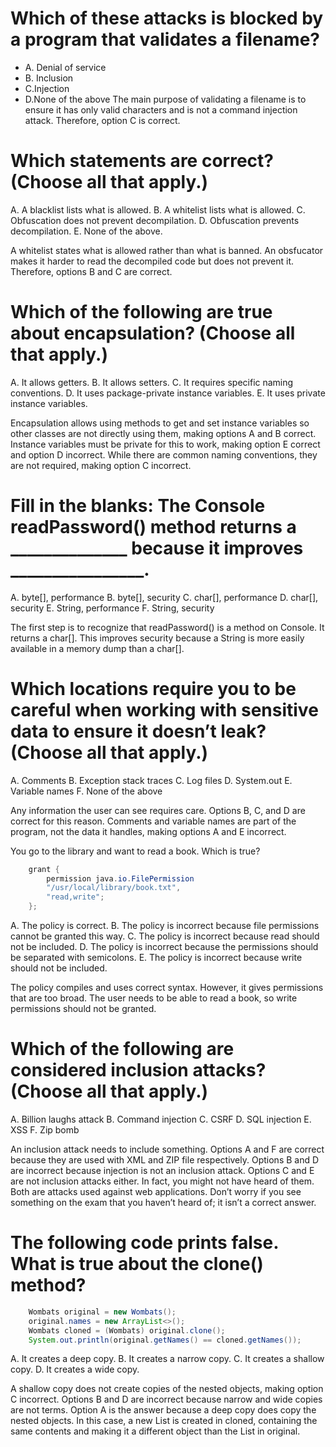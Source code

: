 # Which of these attacks is blocked by a program that validates a filename?
* A. Denial of service
* B. Inclusion
* C.Injection
* D.None of the above
The main purpose of validating a filename is to ensure it has only valid characters and is not a command injection attack. Therefore, option C is correct.

# Which statements are correct? (Choose all that apply.)
A. A blacklist lists what is allowed.
B. A whitelist lists what is allowed.
C. Obfuscation does not prevent decompilation.
D. Obfuscation prevents decompilation.
E. None of the above.

A whitelist states what is allowed rather than what is banned.
An obsfucator makes it harder to read the decompiled code but does not prevent it.
Therefore, options B and C are correct.

# Which of the following are true about encapsulation? (Choose all that apply.)
A. It allows getters.
B. It allows setters.
C. It requires specific naming conventions.
D. It uses package-private instance variables.
E. It uses private instance variables.

Encapsulation allows using methods to get and set instance variables so other classes are not directly using them, making options A and B correct.
Instance variables must be private for this to work, making option E correct and option D incorrect.
While there are common naming conventions, they are not required, making option C incorrect.

# Fill in the blanks: The Console readPassword() method returns a ______________ because it improves ________________.
A. byte[], performance
B. byte[], security
C. char[], performance
D. char[], security
E. String, performance
F. String, security

The first step is to recognize that readPassword() is a method on Console. It returns a char[].
This improves security because a String is more easily available in a memory dump than a char[].

# Which locations require you to be careful when working with sensitive data to ensure it doesn’t leak? (Choose all that apply.)
A. Comments
B. Exception stack traces
C. Log files
D. System.out
E. Variable names
F. None of the above

Any information the user can see requires care. Options B, C, and D are correct for this reason.
Comments and variable names are part of the program, not the data it handles, making options A and E incorrect.

You go to the library and want to read a book. Which is true?
``` java
    grant {
        permission java.io.FilePermission
        "/usr/local/library/book.txt",
        "read,write";
    };
```
A. The policy is correct.
B. The policy is incorrect because file permissions cannot be granted this way.
C. The policy is incorrect because read should not be included.
D. The policy is incorrect because the permissions should be separated with semicolons.
E. The policy is incorrect because write should not be included.

The policy compiles and uses correct syntax. However, it gives permissions that are too broad.
The user needs to be able to read a book, so write permissions should not be granted.

# Which of the following are considered inclusion attacks? (Choose all that apply.)
A. Billion laughs attack
B. Command injection
C. CSRF
D. SQL injection
E. XSS
F. Zip bomb

An inclusion attack needs to include something. Options A and F are correct because they are used with XML and ZIP file respectively.
Options B and D are incorrect because injection is not an inclusion attack. Options C and E are not inclusion attacks either.
In fact, you might not have heard of them. Both are attacks used against web applications.
Don’t worry if you see something on the exam that you haven’t heard of; it isn’t a correct answer.

# The following code prints false. What is true about the clone() method?
``` java
    Wombats original = new Wombats();
    original.names = new ArrayList<>();
    Wombats cloned = (Wombats) original.clone();
    System.out.println(original.getNames() == cloned.getNames());
```
A. It creates a deep copy.
B. It creates a narrow copy.
C. It creates a shallow copy.
D. It creates a wide copy.

A shallow copy does not create copies of the nested objects, making option C incorrect.
Options B and D are incorrect because narrow and wide copies are not terms.
Option A is the answer because a deep copy does copy the nested objects.
In this case, a new List is created in cloned, containing the same contents and making it a different object than the List in original.
